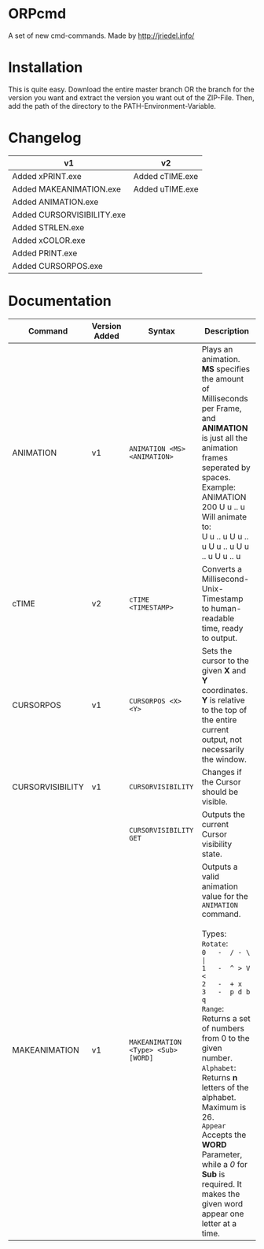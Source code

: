  # ORPcmd

A set of new cmd-commands.
Made by http://jriedel.info/

# Installation

This is quite easy. Download the entire master branch OR the branch for the version you want
and extract the version you want out of the ZIP-File. Then, add the path of 
the directory to the PATH-Environment-Variable.

# Changelog

| v1  | v2  |
| --- | --- |
| Added xPRINT.exe           | Added cTIME.exe |
| Added MAKEANIMATION.exe    | Added uTIME.exe |
| Added ANIMATION.exe        | |
| Added CURSORVISIBILITY.exe | |
| Added STRLEN.exe           | |
| Added xCOLOR.exe           | |
| Added PRINT.exe            | |
| Added CURSORPOS.exe        | |

# Documentation

| Command | Version Added | Syntax | Description |
| ------- | ------------- | ------ | ----------- |
| ANIMATION | v1 | `ANIMATION <MS> <ANIMATION>` | Plays an animation. **MS** specifies the amount of Milliseconds per Frame, and **ANIMATION** is just all the animation frames seperated by spaces. <br /> Example: <br /> ANIMATION 200 U u .. u <br /> Will animate to: <br /> U u .. u U u .. u U u .. u U u .. u U u .. u |
| cTIME | v2 | `cTIME <TIMESTAMP>` | Converts a Millisecond-Unix-Timestamp to human-readable time, ready to output. |
| CURSORPOS | v1 | `CURSORPOS <X> <Y>` | Sets the cursor to the given **X** and **Y** coordinates. **Y** is relative to the top of the entire current output, not necessarily the window. |
| CURSORVISIBILITY | v1 | `CURSORVISIBILITY` | Changes if the Cursor should be visible. |
| | | `CURSORVISIBILITY GET` | Outputs the current Cursor visibility state. |
| MAKEANIMATION | v1 | `MAKEANIMATION <Type> <Sub> [WORD]` | Outputs a valid animation value for the `ANIMATION` command. <br /><br />Types: <br />`Rotate`:<br />`0   -  / - \ \|`<br />`1   -  ^ > V <`<br />`2   -  + x`<br />`3   -  p d b q`<br />`Range`:<br />Returns a set of numbers from 0 to the given number.<br />`Alphabet`:<br />Returns **n** letters of the alphabet. Maximum is 26.<br />`Appear`<br />Accepts the **WORD** Parameter, while a *0* for **Sub** is required. It makes the given word appear one letter at a time. |
